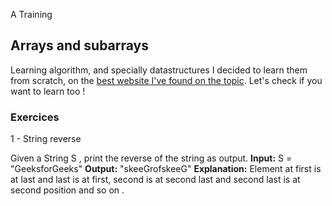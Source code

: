 A Training

## Arrays and subarrays

Learning algorithm, and specially datastructures I decided to learn them from scratch, on the
[best website I've found on the topic](https://www.geeksforgeeks.org/complete-guide-to-dsa-for-beginners/?ref=ghm).
Let's check if you want to learn too !

### Exercices
1 - String reverse

Given a String S , print the reverse of the string as output.
**Input:** S = "GeeksforGeeks"
**Output:** "skeeGrofskeeG"
**Explanation:** Element at first is at last and last is at first, second is at second last and second last is at second position and so on .
